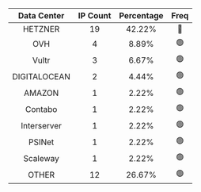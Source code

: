 | Data Center | IP Count | Percentage | Freq |
|:------------:|:--------:|:-----------:|:-----:|
| HETZNER | 19 | 42.22% | 🔴 |
| OVH | 4 | 8.89% | 🟢 |
| Vultr | 3 | 6.67% | 🟢 |
| DIGITALOCEAN | 2 | 4.44% | 🟢 |
| AMAZON | 1 | 2.22% | 🟢 |
| Contabo | 1 | 2.22% | 🟢 |
| Interserver | 1 | 2.22% | 🟢 |
| PSINet | 1 | 2.22% | 🟢 |
| Scaleway | 1 | 2.22% | 🟢 |
| OTHER | 12 | 26.67% | 🟢 |